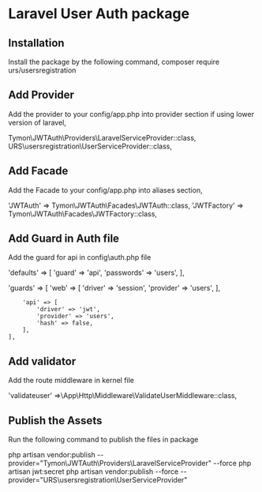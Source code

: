 # Laravel User Auth package

## Installation

Install the package by the following command,
composer require urs/usersregistration

## Add Provider

Add the provider to your config/app.php into provider section if using lower version
of laravel,

Tymon\JWTAuth\Providers\LaravelServiceProvider::class,
URS\usersregistration\UserServiceProvider::class,

## Add Facade

Add the Facade to your config/app.php into aliases section,

'JWTAuth' => Tymon\JWTAuth\Facades\JWTAuth::class,
'JWTFactory' => Tymon\JWTAuth\Facades\JWTFactory::class,

## Add Guard in Auth file

Add the guard for api in config\auth.php file

 'defaults' => [
        'guard' => 'api',
        'passwords' => 'users',
    ],

  'guards' => [
        'web' => [
            'driver' => 'session',
            'provider' => 'users',
        ],

        'api' => [
            'driver' => 'jwt',
            'provider' => 'users',
            'hash' => false,
        ],
    ],
## Add validator

Add the route middleware in kernel file 

'validateuser' =>\App\Http\Middleware\ValidateUserMiddleware::class,

## Publish the Assets

Run the following command to publish the files in package 

php artisan vendor:publish --provider="Tymon\JWTAuth\Providers\LaravelServiceProvider" --force
php artisan jwt:secret
php artisan vendor:publish --force --provider="URS\usersregistration\UserServiceProvider"